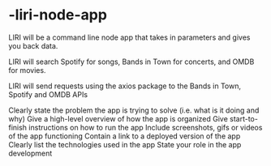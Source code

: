 # -liri-node-app

LIRI will be a command line node app that takes in parameters and gives you back data.

LIRI will search Spotify for songs, Bands in Town for concerts, and OMDB for movies.

LIRI will send requests using the axios package to the Bands in Town, Spotify and OMDB APIs




Clearly state the problem the app is trying to solve (i.e. what is it doing and why)
Give a high-level overview of how the app is organized
Give start-to-finish instructions on how to run the app
Include screenshots, gifs or videos of the app functioning
Contain a link to a deployed version of the app
Clearly list the technologies used in the app
State your role in the app development


